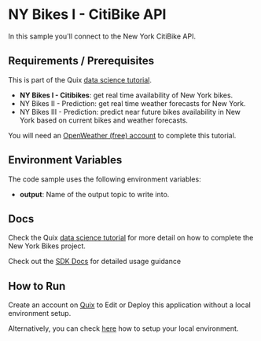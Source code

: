 # NY Bikes I - CitiBike API

In this sample you'll connect to the New York CitiBike API.

## Requirements / Prerequisites

This is part of the Quix [data science tutorial](https://quix.ai/docs/guides/tutorials/data-science-tutorial.html). 

- **NY Bikes I - Citibikes**: get real time availability of New York bikes.
- NY Bikes II - Prediction: get real time weather forecasts for New York.
- NY Bikes III - Prediction: predict near future bikes availability in New York based on current bikes and weather forecasts.

You will need an [OpenWeather (free) account](https://home.openweathermap.org/users/sign_up/) to complete this tutorial.


## Environment Variables

The code sample uses the following environment variables:

- **output**: Name of the output topic to write into.

## Docs
Check the Quix [data science tutorial](https://quix.ai/docs/guides/tutorials/data-science-tutorial.html) for more detail on how to complete the New York Bikes project. 

Check out the [SDK Docs](https://quix.ai/docs/sdk/introduction.html) for detailed usage guidance

## How to Run
Create an account on [Quix](https://portal.platform.quix.ai/self-sign-up?xlink=github) to Edit or Deploy this application without a local environment setup.

Alternatively, you can check [here](/python/local-development) how to setup your local environment.

